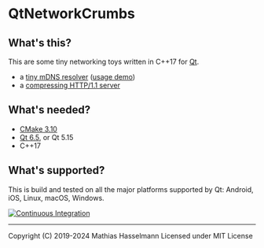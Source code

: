 # QtNetworkCrumbs

## What's this?

This are some tiny networking toys written in C++17 for [Qt](https://qt.io).

- a [tiny mDNS resolver](mdns/mdnsresolver.h) ([usage demo](mdns/mdnsresolverdemo.cpp))
- a [compressing HTTP/1.1 server](http/compressingserver.cpp)

## What's needed?

- [CMake 3.10](https://cmake.org/)
- [Qt 6.5](https://qt.io), or Qt 5.15
- C++17

## What's supported?

This is build and tested on all the major platforms supported by Qt:
Android, iOS, Linux, macOS, Windows.

[![Continuous Integration][build-status.svg]][build-status]

---

Copyright (C) 2019-2024 Mathias Hasselmann
Licensed under MIT License

<!-- some more complex links -->
[build-status.svg]: https://github.com/hasselmm/QtNetworkCrumbs/actions/workflows/integration.yaml/badge.svg
[build-status]:     https://github.com/hasselmm/QtNetworkCrumbs/actions/workflows/integration.yaml
